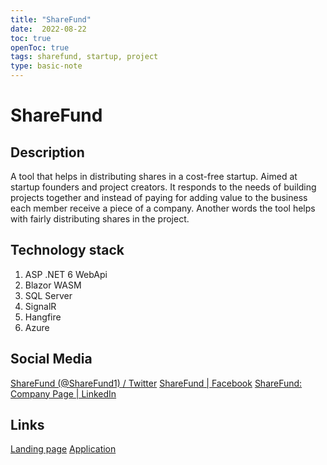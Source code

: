 ```yaml
---
title: "ShareFund"
date:  2022-08-22
toc: true
openToc: true
tags: sharefund, startup, project
type: basic-note
---
```

# ShareFund

## Description
A tool that helps in distributing shares in a cost-free startup. Aimed at startup founders and project creators. It responds to the needs of building projects together and instead of paying for adding value to the business each member receive a piece of a company. Another words the tool helps with fairly distributing shares in the project.

## Technology stack
1. ASP .NET 6 WebApi
2. Blazor WASM
3. SQL Server
4. SignalR
5. Hangfire
6. Azure

## Social Media
[ShareFund (@ShareFund1) / Twitter](https://twitter.com/ShareFund1)
[ShareFund | Facebook](https://www.facebook.com/sharefund)
[ShareFund: Company Page | LinkedIn](https://www.linkedin.com/company/sharefund)

## Links
[Landing page](https://sfundr.com)
[Application](https://app.sfundr.com)
